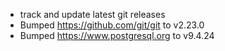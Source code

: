 * track and update latest git releases
* Bumped https://github.com/git/git to v2.23.0
* Bumped https://www.postgresql.org to v9.4.24
